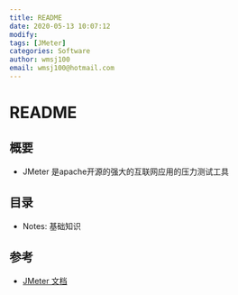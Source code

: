 ```yaml
---
title: README
date: 2020-05-13 10:07:12
modify: 
tags: [JMeter]
categories: Software
author: wmsj100
email: wmsj100@hotmail.com
---
```


# README

## 概要

- JMeter 是apache开源的强大的互联网应用的压力测试工具

## 目录

- Notes: 基础知识


## 参考

- [JMeter 文档](https://www.yiibai.com/jmeter/jmeter-controllers.html#article-start)
